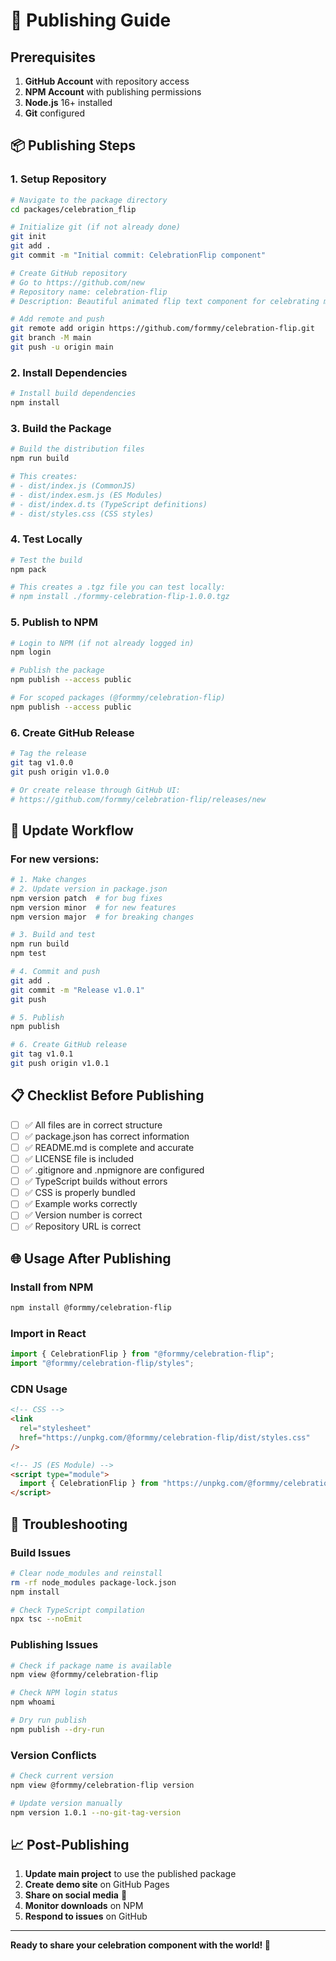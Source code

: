 # 🚀 Publishing Guide

## Prerequisites

1. **GitHub Account** with repository access
2. **NPM Account** with publishing permissions
3. **Node.js** 16+ installed
4. **Git** configured

## 📦 Publishing Steps

### 1. Setup Repository

```bash
# Navigate to the package directory
cd packages/celebration_flip

# Initialize git (if not already done)
git init
git add .
git commit -m "Initial commit: CelebrationFlip component"

# Create GitHub repository
# Go to https://github.com/new
# Repository name: celebration-flip
# Description: Beautiful animated flip text component for celebrating milestones

# Add remote and push
git remote add origin https://github.com/formmy/celebration-flip.git
git branch -M main
git push -u origin main
```

### 2. Install Dependencies

```bash
# Install build dependencies
npm install
```

### 3. Build the Package

```bash
# Build the distribution files
npm run build

# This creates:
# - dist/index.js (CommonJS)
# - dist/index.esm.js (ES Modules)
# - dist/index.d.ts (TypeScript definitions)
# - dist/styles.css (CSS styles)
```

### 4. Test Locally

```bash
# Test the build
npm pack

# This creates a .tgz file you can test locally:
# npm install ./formmy-celebration-flip-1.0.0.tgz
```

### 5. Publish to NPM

```bash
# Login to NPM (if not already logged in)
npm login

# Publish the package
npm publish --access public

# For scoped packages (@formmy/celebration-flip)
npm publish --access public
```

### 6. Create GitHub Release

```bash
# Tag the release
git tag v1.0.0
git push origin v1.0.0

# Or create release through GitHub UI:
# https://github.com/formmy/celebration-flip/releases/new
```

## 🔄 Update Workflow

### For new versions:

```bash
# 1. Make changes
# 2. Update version in package.json
npm version patch  # for bug fixes
npm version minor  # for new features
npm version major  # for breaking changes

# 3. Build and test
npm run build
npm test

# 4. Commit and push
git add .
git commit -m "Release v1.0.1"
git push

# 5. Publish
npm publish

# 6. Create GitHub release
git tag v1.0.1
git push origin v1.0.1
```

## 📋 Checklist Before Publishing

- [ ] ✅ All files are in correct structure
- [ ] ✅ package.json has correct information
- [ ] ✅ README.md is complete and accurate
- [ ] ✅ LICENSE file is included
- [ ] ✅ .gitignore and .npmignore are configured
- [ ] ✅ TypeScript builds without errors
- [ ] ✅ CSS is properly bundled
- [ ] ✅ Example works correctly
- [ ] ✅ Version number is correct
- [ ] ✅ Repository URL is correct

## 🌐 Usage After Publishing

### Install from NPM

```bash
npm install @formmy/celebration-flip
```

### Import in React

```jsx
import { CelebrationFlip } from "@formmy/celebration-flip";
import "@formmy/celebration-flip/styles";
```

### CDN Usage

```html
<!-- CSS -->
<link
  rel="stylesheet"
  href="https://unpkg.com/@formmy/celebration-flip/dist/styles.css"
/>

<!-- JS (ES Module) -->
<script type="module">
  import { CelebrationFlip } from "https://unpkg.com/@formmy/celebration-flip/dist/index.esm.js";
</script>
```

## 🔧 Troubleshooting

### Build Issues

```bash
# Clear node_modules and reinstall
rm -rf node_modules package-lock.json
npm install

# Check TypeScript compilation
npx tsc --noEmit
```

### Publishing Issues

```bash
# Check if package name is available
npm view @formmy/celebration-flip

# Check NPM login status
npm whoami

# Dry run publish
npm publish --dry-run
```

### Version Conflicts

```bash
# Check current version
npm view @formmy/celebration-flip version

# Update version manually
npm version 1.0.1 --no-git-tag-version
```

## 📈 Post-Publishing

1. **Update main project** to use the published package
2. **Create demo site** on GitHub Pages
3. **Share on social media** 🎉
4. **Monitor downloads** on NPM
5. **Respond to issues** on GitHub

---

**Ready to share your celebration component with the world! 🚀**

